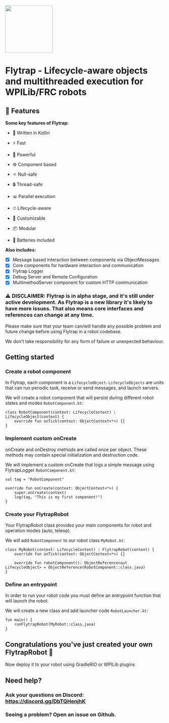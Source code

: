 # <img height="150" src="https://cdn.xreos.co/webasset/images/FLYTRAP-mres.png"/>
# Flytrap - Lifecycle-aware objects and multithreaded execution for WPILib/FRC robots

## 🦋 Features
**Some key features of Flytrap:**

* 💜 Written in Kotlin

* ⚡️ Fast

* 🦾 Powerful

* ⚙️ Component based

* ⚛️ Null-safe

* 🔒 Thread-safe

* 📊 Parallel execution

* ⏱ Lifecycle-aware

* 🔨 Customizable

* 📦 Modular

* 🔋 Batteries included

**Also includes:**

- [x] Message based interaction between components via ObjectMessages
- [x] Core components for hardware interaction and communication
- [x] Flytrap Logger
- [x] Debug Server and Remote Configuration
- [x] MultimethodServer component for custom HTTP communication

### ⚠️ DISCLAIMER: Flytrap is in alpha stage, and it's still under active development. As Flytrap is a new library it's likely to have more issues. That also means core interfaces and references can change at any time. 
Please make sure that your team can/will handle any possible problem and future change before using Flytrap in a robot codebase. 

We don't take responsibility for any form of failure or unexpected behaviour.

## Getting started

### Create a robot component
In Flytrap, each component is a `LifecycleObject`.
`LifecycleObjects` are units that can run periodic task, receive or send messages, and launch servers.

We will create a robot component that will persist during different robot states and modes `RobotComponent.kt`:
```
class RobotComponent(context: LifecycleContext) : LifecycleObject(context) {
    override fun onTick(context: ObjectContext<*>) {}
}
```

### Implement custom onCreate
onCreate and onDestroy methods are called once per object. These methods may contain special initialization and destruction code.

We will implement a custom onCreate that logs a simple message using FlytrapLogger `RobotComponent.kt`:
```
val tag = "RobotComponent"

override fun onCreate(context: ObjectContext<*>) {
    super.onCreate(context)
    log(tag, "This is my first component!")
}
```

### Create your FlytrapRobot
Your FlytrapRobot class provides your main components for robot and operation modes (auto, teleop).

We will add `RobotComponent` to our robot class `MyRobot.kt`:
```
class MyRobot(context: LifecycleContext) : FlytrapRobot(context) {
    override fun onTick(context: ObjectContext<*>) {}
    
    override fun robotComponent(): ObjectReference<out LifecycleObject> = ObjectReference(RobotComponent::class.java)
}
```

### Define an entrypoint
In order to run your robot code you must define an entrypoint function that will launch the robot.

We will create a new class and add launcher code `RobotLauncher.kt`:
```
fun main() {
    runFlytrapRobot(MyRobot::class.java)
}
```

## Congratulations you've just created your own FlytrapRobot 🎉
Now deploy it to your robot using GradleRIO or WPILib plugins



## Need help?
### Ask your questions on Discord: https://discord.gg/DbTQHenjhK
### Seeing a problem? Open an issue on Github.
